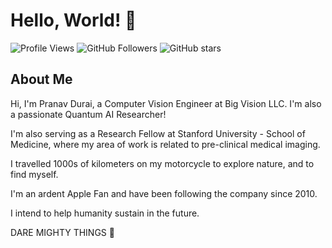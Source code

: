 # Hello, World! 👋

![Profile Views](https://komarev.com/ghpvc/?username=pranavdurai10&color=brightgreen)
![GitHub Followers](https://img.shields.io/github/followers/pranavdurai10?label=Follow&style=social)
![GitHub stars](https://img.shields.io/github/stars/pranavdurai10?affiliations=OWNER%2CCOLLABORATOR&style=social)

## About Me

Hi, I'm Pranav Durai, a Computer Vision Engineer at Big Vision LLC. I'm also a passionate Quantum AI Researcher! 

I'm also serving as a Research Fellow at Stanford University - School of Medicine, where my area of work is related to pre-clinical medical imaging. 

I travelled 1000s of kilometers on my motorcycle to explore nature, and to find myself. 

I'm an ardent Apple Fan and have been following the company since 2010.

I intend to help humanity sustain in the future. 

DARE MIGHTY THINGS 🚀
